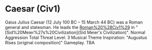 # Caesar (Civ1)

Gaius Julius Caesar (12 July 100 BC – 15 March 44 BC) was a Roman general and statesman. He leads the [Roman%20%28Civ1%29](Romans) in "[Sid%20Meier%27s%20Civilization](Sid Meier's Civilization)".
Normal Aggression
Total Threat Level: 3
Musical Theme Inspiration: "Augustus Rises (original composition)"
Gameplay.
TBA